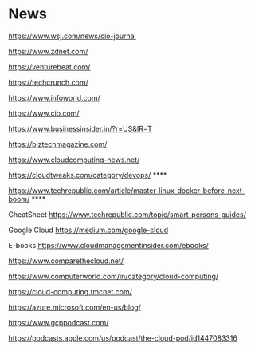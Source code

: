 # News

https://www.wsj.com/news/cio-journal

https://www.zdnet.com/

https://venturebeat.com/

https://techcrunch.com/

https://www.infoworld.com/

https://www.cio.com/

https://www.businessinsider.in/?r=US&IR=T

https://biztechmagazine.com/

https://www.cloudcomputing-news.net/

https://cloudtweaks.com/category/devops/ ****

https://www.techrepublic.com/article/master-linux-docker-before-next-boom/ ****

CheatSheet
https://www.techrepublic.com/topic/smart-persons-guides/  

Google Cloud
https://medium.com/google-cloud

E-books
https://www.cloudmanagementinsider.com/ebooks/

https://www.comparethecloud.net/

https://www.computerworld.com/in/category/cloud-computing/

https://cloud-computing.tmcnet.com/

https://azure.microsoft.com/en-us/blog/

https://www.gcppodcast.com/

https://podcasts.apple.com/us/podcast/the-cloud-pod/id1447083316


